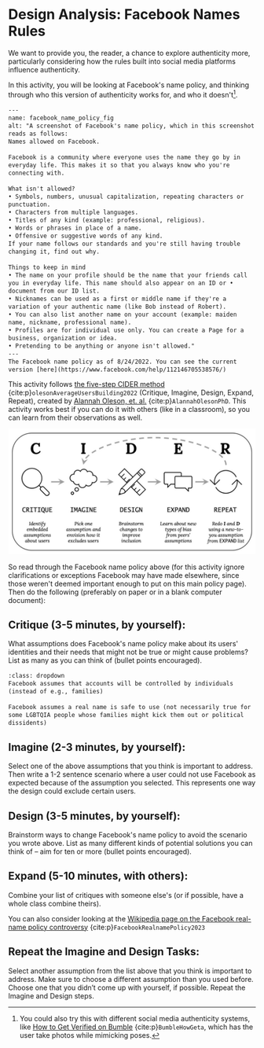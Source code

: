 # Design Analysis: Facebook Names Rules
We want to provide you, the reader, a chance to explore authenticity more, particularly considering how the rules built into social media platforms influence authenticity.

In this activity, you will be looking at Facebook's name policy, and thinking through who this version of authenticity works for, and who it doesn't[^alternate_exercise].


[^alternate_exercise]: You could also try this with different social media authenticity systems, like [How to Get Verified on Bumble](
https://bumble.com/en-us/the-buzz/the-end-of-catfishing-introducing-photo-verification) {cite:p}`BumbleHowGeta`, which has the user take photos while mimicking poses.

```{figure} facebook_name_policy.png
---
name: facebook_name_policy_fig
alt: "A screenshot of Facebook's name policy, which in this screenshot reads as follows:
Names allowed on Facebook.

Facebook is a community where everyone uses the name they go by in everyday life. This makes it so that you always know who you're connecting with.

What isn't allowed?
• Symbols, numbers, unusual capitalization, repeating characters or punctuation.
• Characters from multiple languages.
• Titles of any kind (example: professional, religious).
• Words or phrases in place of a name.
• Offensive or suggestive words of any kind.
If your name follows our standards and you're still having trouble changing it, find out why.

Things to keep in mind
• The name on your profile should be the name that your friends call you in everyday life. This name should also appear on an ID or • document from our ID list.
• Nicknames can be used as a first or middle name if they're a variation of your authentic name (like Bob instead of Robert).
• You can also list another name on your account (example: maiden name, nickname, professional name).
• Profiles are for individual use only. You can create a Page for a business, organization or idea.
• Pretending to be anything or anyone isn't allowed."
---
The Facebook name policy as of 8/24/2022. You can see the current version [here](https://www.facebook.com/help/112146705538576/)
```

This activity follows [the five-step CIDER method](https://medium.com/@OAlannah/beyond-average-users-building-inclusive-design-skills-with-the-cider-technique-413969544e6d?source=friends_link&sk=6c9184c8a88feae058cfb073a44985f7) {cite:p}`olesonAverageUsersBuilding2022` (Critique, Imagine, Design, Expand, Repeat), created by [Alannah Oleson, et. al.](https://alannaholeson.com/) {cite:p}`AlannahOlesonPhD`. This activity works best if you can do it with others (like in a classroom), so you can learn from their observations as well.

![Diagram of the CIDER method. 5 steps in order from left to right: Critique (Identify embedded assumptions about users); Imagine (Pick one assumption and envision how it excludes users); Design (Brainstorm changes to improve inclusion); Expand (Learn about new types of bias from peers' assumptions); Repeat (Redo I and D using new-to-you assumptions from EXPAND list).](cider-method.jpeg)

So read through the Facebook name policy above (for this activity ignore clarifications or exceptions Facebook may have made elsewhere, since those weren't deemed important enough to put on this main policy page). Then do the following (preferably on paper or in a blank computer document):

## Critique (3-5 minutes, by yourself):
What assumptions does Facebook's name policy make about its users' identities and their needs that might not be true or might cause problems? List as many as you can think of (bullet points encouraged).


````{admonition} If you are having trouble getting started, click to see some sample assumptions
:class: dropdown
Facebook assumes that accounts will be controlled by individuals (instead of e.g., families)

Facebook assumes a real name is safe to use (not necessarily true for some LGBTQIA people whose families might kick them out or political dissidents)
````

## Imagine (2-3 minutes, by yourself):
Select one of the above assumptions that you think is important to address. Then write a 1-2 sentence scenario where a user could not use Facebook as expected because of the assumption you selected. This represents one way the design could exclude certain users.

## Design (3-5 minutes, by yourself):
Brainstorm ways to change Facebook's name policy to avoid the scenario you wrote above. List as many different kinds of potential solutions you can think of – aim for ten or more (bullet points encouraged).

## Expand (5-10 minutes, with others):
Combine your list of critiques with someone else's (or if possible, have a whole class combine theirs).

You can also consider looking at the [Wikipedia page on the Facebook real-name policy controversy](https://en.wikipedia.org/wiki/Facebook_real-name_policy_controversy) {cite:p}`FacebookRealnamePolicy2023`

## Repeat the Imagine and Design Tasks:
Select another assumption from the list above that you think is important to address. Make sure to choose a different assumption than you used before. Choose one that you didn’t come up with yourself, if possible. Repeat the Imagine and Design steps.
